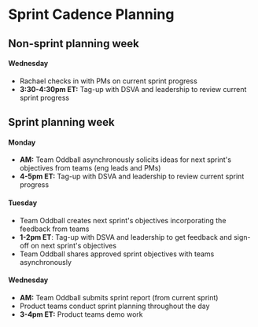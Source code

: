 # Sprint Cadence Planning

## Non-sprint planning week

#### Wednesday
- Rachael checks in with PMs on current sprint progress
- **3:30-4:30pm ET:** Tag-up with DSVA and leadership to review current sprint progress

## Sprint planning week

#### Monday
- **AM:** Team Oddball asynchronously solicits ideas for next sprint's objectives from teams (eng leads and PMs)
- **4-5pm ET:** Tag-up with DSVA and leadership to review current sprint progress

#### Tuesday
- Team Oddball creates next sprint's objectives incorporating the feedback from teams
- **1-2pm ET**: Tag-up with DSVA and leadership to get feedback and sign-off on next sprint's objectives
- Team Oddball shares approved sprint objectives with teams asynchronously

#### Wednesday
- **AM:** Team Oddball submits sprint report (from current sprint)
- Product teams conduct sprint planning throughout the day
- **3-4pm ET:** Product teams demo work 
